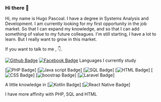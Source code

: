 ### Hi there 👋
Hi, my name is Hugo Pascoal. I have a degree in Systems Analysis and Development. I am currently looking for my first opportunity in the job market. So that I can expand my knowledge, and so that I can add something of value to my future colleagues. I'm still starting, I have a lot to learn. But I really want to grow in this market.

If you want to talk to me , 👇.

[![Github Badge](https://img.shields.io/badge/GitHub-100000?style=for-the-badge&logo=github&logoColor=white&link=https://github.com/hugopascoal2570)](https://github.com/hugopascoal2570)
[![Facebook Badge](https://img.shields.io/badge/Facebook-1877F2?style=for-the-badge&logo=facebook&logoColor=white&link=https://www.facebook.com/HugoPascoalBrito/)](https://www.facebook.com/HugoPascoalBrito/)
Languages I currently study 

[![PHP Badge](https://img.shields.io/badge/PHP-777BB4?style=for-the-badge&logo=php&logoColor=white)]
[![Java script Badge](https://img.shields.io/badge/JavaScript-F7DF1E?style=for-the-badge&logo=javascript&logoColor=black)]
[![SQL Badge](https://img.shields.io/badge/MySQL-00000F?style=for-the-badge&logo=mysql&logoColor=white)]
[![HTML Badge](https://img.shields.io/badge/HTML-239120?style=for-the-badge&logo=html5&logoColor=white)]
[![CSS Badge](https://img.shields.io/badge/CSS-239120?&style=for-the-badge&logo=css3&logoColor=white)]
[![boostrap Badge](https://img.shields.io/badge/Bootstrap-563D7C?style=for-the-badge&logo=bootstrap&logoColor=white)]
[![Laravel Badge](https://img.shields.io/badge/Laravel-FF2D20?style=for-the-badge&logo=laravel&logoColor=white)]


A little knowledge in
[![Kotlin Badge](https://img.shields.io/badge/Kotlin-0095D5?&style=for-the-badge&logo=kotlin&logoColor=white)]
[![React Native Badge](https://img.shields.io/badge/React_Native-20232A?style=for-the-badge&logo=react&logoColor=61DAFB)]

I have more affinity with PHP, SQL and HTML
